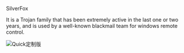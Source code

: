 SilverFox

It is a Trojan family that has been extremely active in the last one or two years, and is used by a well-known blackmail team for windows remote control.  

![Quick定制版](https://github.com/user-attachments/assets/ecc04116-4861-4054-a5cc-4fa8e71d3360)

